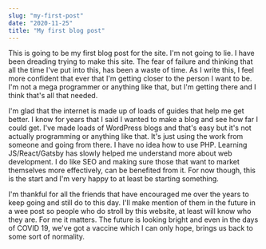 ```yaml
---
slug: "my-first-post"
date: "2020-11-25"
title: "My first blog post"
---
```


This is going to be my first blog post for the site. I'm not going to lie. I have been dreading trying to make this site. The fear of failure and thinking that all the time I've put into this, has been a waste of time. As I write this, I feel more confident that ever that I'm getting closer to the person I want to be. I'm not a mega programmer or anything like that, but I'm getting there and I think that's all that needed.

I'm glad that the internet is made up of loads of guides that help me get better. I know for years that I said I wanted to make a blog and see how far I could get. I've made loads of WordPress blogs and that's easy but it's not actually programming or anything like that. It's just using the work from someone and going from there. I have no idea how to use PHP. Learning JS/React/Gatsby has slowly helped me understand more about web development. I do like SEO and making sure those that want to market themselves more effectively, can be benefited from it. For now though, this is the start and I'm very happy to at least be starting something. 

I'm thankful for all the friends that have encouraged me over the years to keep going and still do to this day. I'll make mention of them in the future in a wee post so people who do stroll by this website, at least will know who they are. For me it matters. The future is looking bright and even in the days of COVID 19, we've got a vaccine which I can only hope, brings us back to some sort of normality. 